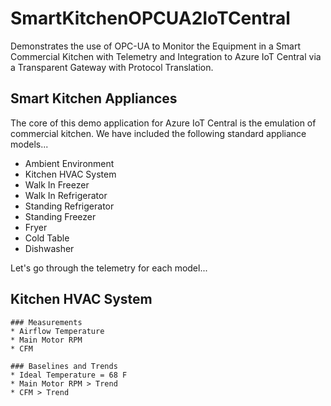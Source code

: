 # SmartKitchenOPCUA2IoTCentral
Demonstrates the use of OPC-UA to Monitor the Equipment in a Smart Commercial Kitchen with Telemetry and Integration to Azure IoT Central via a Transparent Gateway with Protocol Translation. 

## Smart Kitchen Appliances
The core of this demo application for Azure IoT Central is the emulation of commercial kitchen. We have included the following standard appliance models...

* Ambient Environment
* Kitchen HVAC System
* Walk In Freezer
* Walk In Refrigerator
* Standing Refrigerator
* Standing Freezer
* Fryer
* Cold Table
* Dishwasher

Let's go through the telemetry for each model...

## Kitchen HVAC System

    ### Measurements
    * Airflow Temperature
    * Main Motor RPM
    * CFM

    ### Baselines and Trends
    * Ideal Temperature = 68 F
    * Main Motor RPM > Trend
    * CFM > Trend

